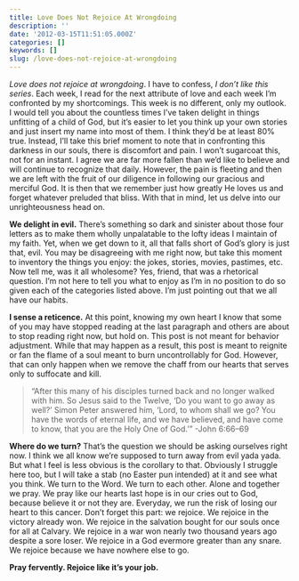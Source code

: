 ```yaml
---
title: Love Does Not Rejoice At Wrongdoing
description: ''
date: '2012-03-15T11:51:05.000Z'
categories: []
keywords: []
slug: /love-does-not-rejoice-at-wrongdoing
---
```


_Love does not rejoice at wrongdoing_. I have to confess, _I don’t like this series_. Each week, I read for the next attribute of love and each week I’m confronted by my shortcomings. This week is no different, only my outlook. I would tell you about the countless times I’ve taken delight in things unfitting of a child of God, but it’s easier to let you think up your own stories and just insert my name into most of them. I think they’d be at least 80% true. Instead, I’ll take this brief moment to note that in confronting this darkness in our souls, there is discomfort and pain. I won’t sugarcoat this, not for an instant. I agree we are far more fallen than we’d like to believe and will continue to recognize that daily. However, the pain is fleeting and then we are left with the fruit of our diligence in following our gracious and merciful God. It is then that we remember just how greatly He loves us and forget whatever preluded that bliss. With that in mind, let us delve into our unrighteousness head on.

**We delight in evil.** There’s something so dark and sinister about those four letters as to make them wholly unpalatable to the lofty ideas I maintain of my faith. Yet, when we get down to it, all that falls short of God’s glory is just that, evil. You may be disagreeing with me right now, but take this moment to inventory the things you enjoy: the jokes, stories, movies, pastimes, etc. Now tell me, was it all wholesome? Yes, friend, that was a rhetorical question. I’m not here to tell you what to enjoy as I’m in no position to do so given each of the categories listed above. I’m just pointing out that we all have our habits.

**I sense a reticence.** At this point, knowing my own heart I know that some of you may have stopped reading at the last paragraph and others are about to stop reading right now, but hold on. This post is not meant for behavior adjustment. While that may happen as a result, this post is meant to reignite or fan the flame of a soul meant to burn uncontrollably for God. However, that can only happen when we remove the chaff from our hearts that serves only to suffocate and kill.

> “After this many of his disciples turned back and no longer walked with him. So Jesus said to the Twelve, ‘Do you want to go away as well?’ Simon Peter answered him, ‘Lord, to whom shall we go? You have the words of eternal life, and we have believed, and have come to know, that you are the Holy One of God.’” -John 6:66–69

**Where do we turn?** That’s the question we should be asking ourselves right now. I think we all know we’re supposed to turn away from evil yada yada. But what I feel is less obvious is the corollary to that. Obviously I struggle here too, but I will take a stab (no Easter pun intended) at it and see what you think. We turn to the Word. We turn to each other. Alone and together we pray. We pray like our hearts last hope is in our cries out to God, because believe it or not they are. Everyday, we run the risk of losing our heart to this cancer. Don’t forget this part: we rejoice. We rejoice in the victory already won. We rejoice in the salvation bought for our souls once for all at Calvary. We rejoice in a war won nearly two thousand years ago despite a sore loser. We rejoice in a God evermore greater than any snare. We rejoice because we have nowhere else to go.

**Pray fervently. Rejoice like it’s your job.**